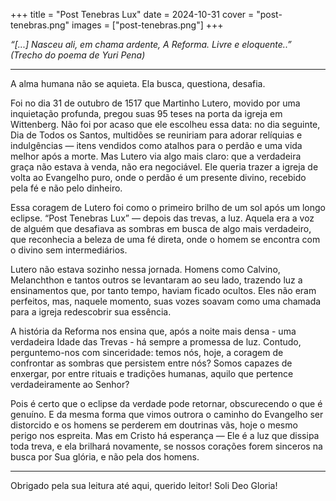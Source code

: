 +++
title = "Post Tenebras Lux"
date = 2024-10-31
cover = "post-tenebras.png"
images = ["post-tenebras.png"]
+++

_“[...] Nasceu ali, em chama ardente,_ 
_A Reforma. Livre e eloquente..”_   
_(Trecho do poema de Yuri Pena)_

---

A alma humana não se aquieta. Ela busca, questiona, desafia.

Foi no dia 31 de outubro de 1517 que Martinho Lutero, movido por uma inquietação profunda, pregou suas 95 teses na porta da igreja em Wittenberg. Não foi por acaso que ele escolheu essa data: no dia seguinte, Dia de Todos os Santos, multidões se reuniriam para adorar relíquias e indulgências — itens vendidos como atalhos para o perdão e uma vida melhor após a morte. Mas Lutero via algo mais claro: que a verdadeira graça não estava à venda, não era negociável. Ele queria trazer a igreja de volta ao Evangelho puro, onde o perdão é um presente divino, recebido pela fé e não pelo dinheiro.

Essa coragem de Lutero foi como o primeiro brilho de um sol após um longo eclipse. “Post Tenebras Lux” — depois das trevas, a luz. Aquela era a voz de alguém que desafiava as sombras em busca de algo mais verdadeiro, que reconhecia a beleza de uma fé direta, onde o homem se encontra com o divino sem intermediários.

Lutero não estava sozinho nessa jornada. Homens como Calvino, Melanchthon e tantos outros se levantaram ao seu lado, trazendo luz a ensinamentos que, por tanto tempo, haviam ficado ocultos. Eles não eram perfeitos, mas, naquele momento, suas vozes soavam como uma chamada para a igreja redescobrir sua essência.

A história da Reforma nos ensina que, após a noite mais densa - uma verdadeira Idade das Trevas - há sempre a promessa de luz. Contudo, perguntemo-nos com sinceridade: temos nós, hoje, a coragem de confrontar as sombras que persistem entre nós? Somos capazes de enxergar, por entre rituais e tradições humanas, aquilo que pertence verdadeiramente ao Senhor?

Pois é certo que o eclipse da verdade pode retornar, obscurecendo o que é genuíno. E da mesma forma que vimos outrora o caminho do Evangelho ser distorcido e os homens se perderem em doutrinas vãs, hoje o mesmo perigo nos espreita. Mas em Cristo há esperança — Ele é a luz que dissipa toda treva, e ela brilhará novamente, se nossos corações forem sinceros na busca por Sua glória, e não pela dos homens.

---

Obrigado pela sua leitura até aqui, querido leitor!
Soli Deo Gloria!